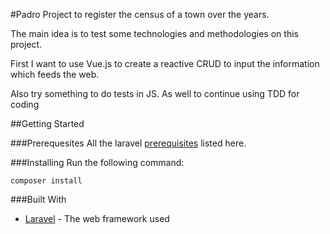 #Padro
Project to register the census of a town over the years.

The main idea is to test some technologies and methodologies on this project.

First I want to use Vue.js to create a reactive CRUD to input the information which
feeds the web.

Also try something to do tests in JS. As well to continue using TDD for coding

##Getting Started

###Prerequesites
All the laravel [prerequisites](https://laravel.com/docs/5.8/installation#server-requirements) listed here.

###Installing
Run the following command:
```
composer install
```

###Built With
* [Laravel](https://laravel.com/) - The web framework used
